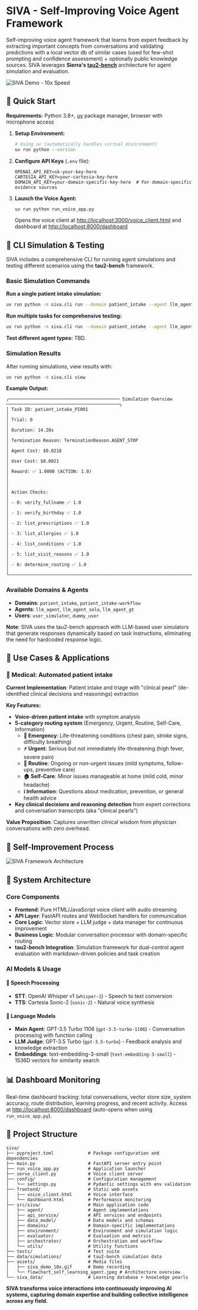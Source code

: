 # SIVA - Self-Improving Voice Agent Framework

Self-improving voice agent framework that learns from expert feedback by extracting important concepts from conversations and validating predictions with a local vector db of similar cases (used for few-shot prompting and confidence assessment) + optionally public knowledge sources. SIVA leverages **Sierra's [tau2-bench](https://github.com/taubeta/tau2-bench)** architecture for agent simulation and evaluation.

![SIVA Demo - 10x Speed](assets/siva_demo_10x.gif)

## 🚀 Quick Start

**Requirements:** Python 3.8+, [uv](https://docs.astral.sh/uv/) package manager, browser with microphone access

1. **Setup Environment:**
   ```bash
   # Using uv (automatically handles virtual environment)
   uv run python --version
   ```

2. **Configure API Keys** (`.env` file):
   ```
   OPENAI_API_KEY=sk-your-key-here
   CARTESIA_API_KEY=your-cartesia-key-here
   DOMAIN_API_KEY=your-domain-specific-key-here  # For domain-specific evidence sources
   ```

3. **Launch the Voice Agent:**
   ```bash
   uv run python run_voice_app.py
   ```
   Opens the voice client at [http://localhost:3000/voice_client.html](http://localhost:3000/voice_client.html) and dashboard at [http://localhost:8000/dashboard](http://localhost:8000/dashboard)

## 🧪 CLI Simulation & Testing

SIVA includes a comprehensive CLI for running agent simulations and testing different scenarios using the **tau2-bench** framework.

### **Basic Simulation Commands**

**Run a single patient intake simulation:**
```bash
uv run python -m siva.cli run --domain patient_intake --agent llm_agent --user user_simulator --num-tasks 1 --max-steps 50
```

**Run multiple tasks for comprehensive testing:**
```bash
uv run python -m siva.cli run --domain patient_intake --agent llm_agent --user user_simulator --num-tasks 3 --max-steps 50
```

**Test different agent types:**
TBD.

### **Simulation Results**

After running simulations, view results with:
```bash
uv run python -m siva.cli view
```

**Example Output:**
```
╭────────────────────────────────────────── Simulation Overview ───────────────────────────────────────────╮
│ Task ID: patient_intake_PI001                                                                           │
│ Trial: 0                                                                                                │
│ Duration: 14.20s                                                                                        │
│ Termination Reason: TerminationReason.AGENT_STOP                                                         │
│ Agent Cost: $0.0218                                                                                     │
│ User Cost: $0.0021                                                                                      │
│ Reward: ✅ 1.0000 (ACTION: 1.0)                                                                         │
│                                                                                                          │
│ Action Checks:                                                                                          │
│ - 0: verify_fullname ✅ 1.0                                                                              │
│ - 1: verify_birthday ✅ 1.0                                                                              │
│ - 2: list_prescriptions ✅ 1.0                                                                           │
│ - 3: list_allergies ✅ 1.0                                                                               │
│ - 4: list_conditions ✅ 1.0                                                                              │
│ - 5: list_visit_reasons ✅ 1.0                                                                           │
│ - 6: determine_routing ✅ 1.0                                                                            │
╰──────────────────────────────────────────────────────────────────────────────────────────────────────────╯
```

### **Available Domains & Agents**

- **Domains**: `patient_intake`, `patient_intake-workflow`
- **Agents**: `llm_agent`, `llm_agent_solo`, `llm_agent_gt`
- **Users**: `user_simulator`, `dummy_user`

**Note**: SIVA uses the tau2-bench approach with LLM-based user simulators that generate responses dynamically based on task instructions, eliminating the need for hardcoded response logic. 



## 🎯 Use Cases & Applications

### 🏥 Medical: Automated patient intake 
**Current Implementation**: Patient intake and triage with "clinical pearl" (de-identified clinical decisions and reasonings) extraction

**Key Features:**
- **Voice-driven patient intake** with symptom analysis
- **5-category routing system** (Emergency, Urgent, Routine, Self-Care, Information)
  - **🚨 Emergency**: Life-threatening conditions (chest pain, stroke signs, difficulty breathing)
  - **⚡ Urgent**: Serious but not immediately life-threatening (high fever, severe pain)
  - **📅 Routine**: Ongoing or non-urgent issues (mild symptoms, follow-ups, preventive care)
  - **🏠 Self-Care**: Minor issues manageable at home (mild cold, minor headache)
  - **ℹ️ Information**: Questions about medication, prevention, or general health advice
- **Key clinical decisions and reasoning detection** from expert corrections and conversation transcripts (aka "clinical pearls")

**Value Proposition**: Captures unwritten clinical wisdom from physician conversations with zero overhead.

## 🔄 Self-Improvement Process

![SIVA Framework Architecture](assets/flowchart_self_learning_agent.jpeg)

## 🔧 System Architecture

### Core Components
- **Frontend**: Pure HTML/JavaScript voice client with audio streaming
- **API Layer**: FastAPI routes and WebSocket handlers for communication
- **Core Logic**: Vector store + LLM judge + data manager for continuous improvement
- **Business Logic**: Modular conversation processor with domain-specific routing
- **tau2-bench Integration**: Simulation framework for dual-control agent evaluation with markdown-driven policies and task creation

### AI Models & Usage

#### **🎤 Speech Processing**
- **STT**: OpenAI Whisper v1 (`whisper-1`) - Speech to text conversion
- **TTS**: Cartesia Sonic-2 (`sonic-2`) - Natural voice synthesis

#### **🧠 Language Models**
- **Main Agent**: GPT-3.5 Turbo 1106 (`gpt-3.5-turbo-1106`) - Conversation processing with function calling
- **LLM Judge**: GPT-3.5 Turbo (`gpt-3.5-turbo`) - Feedback analysis and knowledge extraction
- **Embeddings**: text-embedding-3-small (`text-embedding-3-small`) - 1536D vectors for similarity search

## 📊 Dashboard Monitoring

Real-time dashboard tracking: total conversations, vector store size, system accuracy, route distribution, learning progress, and recent activity. Access at [http://localhost:8000/dashboard](http://localhost:8000/dashboard) (auto-opens when using `run_voice_app.py`).


## 📁 Project Structure

```
siva/
├── pyproject.toml             # Package configuration and dependencies
├── main.py                    # FastAPI server entry point
├── run_voice_app.py           # Application launcher
├── serve_client.py            # Voice client server
├── config/                    # Configuration management
│   └── settings.py            # Pydantic settings with env validation
├── frontend/                  # Static web assets
│   ├── voice_client.html      # Voice interface
│   └── dashboard.html         # Performance monitoring
├── src/siva/                  # Main application code
│   ├── agent/                 # Agent implementations
│   ├── api_service/           # API services and endpoints
│   ├── data_model/            # Data models and schemas
│   ├── domains/               # Domain-specific implementations
│   ├── environment/           # Environment and simulation logic
│   ├── evaluator/             # Evaluation and metrics
│   ├── orchestrator/          # Orchestration and workflow
│   └── utils/                 # Utility functions
├── tests/                     # Test suite
├── data/simulations/          # tau2-bench simulation data
├── assets/                    # Media files
│   ├── siva_demo_10x.gif      # Demo recording
│   └── flowchart_self_learning_agent.jpeg # Architecture overview
└── siva_data/                 # Learning database + knowledge pearls
```










**SIVA transforms voice interactions into continuously improving AI systems, capturing domain expertise and building collective intelligence across any field.**